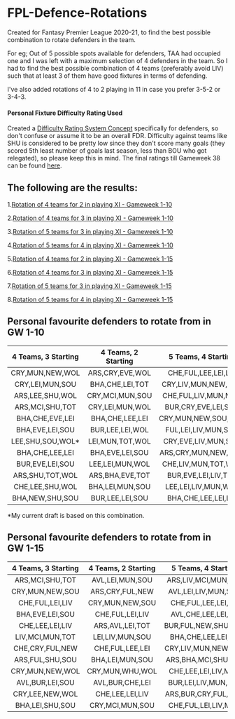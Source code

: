 # FPL-Defence-Rotations

Created for Fantasy Premier League 2020-21, to find the best possible combination to rotate defenders in the team.

For eg; Out of 5 possible spots available for defenders, TAA had occupied one and I was left with a maximum selection of 4 defenders in the team.
So I had to find the best possible combination of 4 teams (preferably avoid LIV) such that at least 3 of them have good fixtures in terms of defending.

I've also added rotations of 4 to 2 playing in 11 in case you prefer 3-5-2 or 3-4-3.



#### Personal Fixture Difficulty Rating Used

Created a [Difficulty Rating System Concept](https://github.com/priyanshux/FPL-Defence-Rotations/blob/master/FDR_Concept "FDR Concept for Defenders") specifically for defenders, so don't confuse or assume it to be an overall FDR. Difficulty against teams like SHU is considered to be pretty low since they don't score many goals (they scored 5th least number of goals last season, less than BOU who got relegated), so please keep this in mind. The final ratings till Gameweek 38 can be found [here](https://github.com/priyanshux/FPL-Defence-Rotations/blob/master/FPL_Defence_FDR.csv "Difficulty Ratings for Defenders").



## The following are the results:

1.[Rotation of 4 teams for 2 in playing XI - Gameweek 1-10](https://github.com/priyanshux/FPL-Defence-Rotations/blob/master/Results/GW10_4_2.csv)

2.[Rotation of 4 teams for 3 in playing XI - Gameweek 1-10](https://github.com/priyanshux/FPL-Defence-Rotations/blob/master/Results/GW10_4_3.csv)

3.[Rotation of 5 teams for 3 in playing XI - Gameweek 1-10](https://github.com/priyanshux/FPL-Defence-Rotations/blob/master/Results/GW10_5_3.csv)

4.[Rotation of 5 teams for 4 in playing XI - Gameweek 1-10](https://github.com/priyanshux/FPL-Defence-Rotations/blob/master/Results/GW10_5_4.csv)

5.[Rotation of 4 teams for 2 in playing XI - Gameweek 1-15](https://github.com/priyanshux/FPL-Defence-Rotations/blob/master/Results/GW15_4_2.csv)

6.[Rotation of 4 teams for 3 in playing XI - Gameweek 1-15](https://github.com/priyanshux/FPL-Defence-Rotations/blob/master/Results/GW15_4_3.csv)

7.[Rotation of 5 teams for 3 in playing XI - Gameweek 1-15](https://github.com/priyanshux/FPL-Defence-Rotations/blob/master/Results/GW15_5_3.csv)

8.[Rotation of 5 teams for 4 in playing XI - Gameweek 1-15](https://github.com/priyanshux/FPL-Defence-Rotations/blob/master/Results/GW15_5_4.csv)


## Personal favourite defenders to rotate from in GW 1-10

| 4 Teams, 3 Starting | 4 Teams, 2 Starting | 5 Teams, 4 Starting | 5 Teams, 3 Starting |
| :-----------------: | :-----------------: | :-----------------: | :-----------------: |
| CRY,MUN,NEW,WOL     | ARS,CRY,EVE,WOL     | CHE,FUL,LEE,LEI,LIV | BHA,CHE,EVE,LEI,TOT |
| CRY,LEI,MUN,SOU     | BHA,CHE,LEI,TOT     | CRY,LIV,MUN,NEW,SOU | CRY,MUN,SHU,SOU,WOL |
| ARS,LEE,SHU,WOL     | CRY,MCI,MUN,SOU     | CHE,FUL,LIV,MUN,NEW | CRY,EVE,LIV,MUN,TOT |
| ARS,MCI,SHU,TOT     | CRY,LEI,MUN,WOL     | BUR,CRY,EVE,LEI,SOU | AVL,BUR,LEI,LIV,TOT |
| BHA,CHE,EVE,LEI     | BHA,CHE,LEE,LEI     | CRY,MUN,NEW,SOU,WOL | AVL,BHA,CHE,LEI,MCI |
| BHA,EVE,LEI,SOU     | BUR,LEE,LEI,WOL     | FUL,LEI,LIV,MUN,SOU | CHE,CRY,MUN,SOU,WBA |
| LEE,SHU,SOU,WOL*    | LEI,MUN,TOT,WOL     | CRY,EVE,LIV,MUN,SOU | ARS,BHA,EVE,LEI,TOT |
| BHA,CHE,LEE,LEI     | BHA,EVE,LEI,SOU     | ARS,CRY,MUN,NEW,WOL | LIV,MUN,SHU,SOU,TOT |
| BUR,EVE,LEI,SOU     | LEE,LEI,MUN,WOL     | CHE,LIV,MUN,TOT,WBA | CRY,EVE,LIV,MUN,SOU |
| ARS,SHU,TOT,WOL     | ARS,BHA,EVE,TOT     | BUR,EVE,LEI,LIV,TOT | CHE,FUL,LEI,LIV,MUN |
| CHE,LEE,SHU,WOL     | BHA,LEI,MUN,SOU     | LEE,LEI,LIV,MUN,WOL | CRY,FUL,LIV,MUN,SOU |
| BHA,NEW,SHU,SOU     | BUR,LEE,LEI,SOU     | BHA,CHE,LEE,LEI,LIV | ARS,CHE,FUL,LEE,LEI |

*My current draft is based on this combination.

## Personal favourite defenders to rotate from in GW 1-15

| 4 Teams, 3 Starting | 4 Teams, 2 Starting | 5 Teams, 4 Starting | 5 Teams, 3 Starting |
| :-----------------: | :-----------------: | :-----------------: | :-----------------: |
| ARS,MCI,SHU,TOT     | AVL,LEI,MUN,SOU     | ARS,LIV,MCI,MUN,TOT | AVL,BHA,CHE,LEI,SOU |
| CRY,MUN,NEW,SOU     | ARS,CRY,FUL,NEW     | AVL,LEI,LIV,MUN,SOU | CHE,FUL,LEE,LEI,LIV |
| CHE,FUL,LEI,LIV     | CRY,MUN,NEW,SOU     | CHE,FUL,LEE,LEI,LIV | CRY,FUL,LEI,MUN,SOU |
| BHA,EVE,LEI,SOU     | CHE,FUL,LEI,LIV     | AVL,CHE,LEE,LEI,LIV | BHA,CHE,EVE,LEI,LIV |
| CHE,LEE,LEI,LIV     | ARS,AVL,LEI,TOT     | BUR,FUL,NEW,SHU,SOU | CHE,FUL,LEE,LIV,WBA |
| LIV,MCI,MUN,TOT     | LEI,LIV,MUN,SOU     | BHA,CHE,LEE,LEI,LIV | ARS,BHA,MCI,SHU,TOT |
| CHE,CRY,FUL,NEW     | CHE,FUL,LEE,LEI     | CRY,LIV,MUN,NEW,SOU | AVL,BHA,CHE,LEI,LIV |
| ARS,FUL,SHU,SOU     | BHA,LEI,MUN,SOU     | ARS,BHA,MCI,SHU,TOT | MCI,MUN,SHU,SOU,TOT |
| CRY,MUN,NEW,WOL     | CRY,MUN,WHU,WOL     | CHE,LEE,LEI,LIV,MUN | BUR,CHE,FUL,LEI,LIV |
| AVL,BUR,LEI,SOU     | AVL,BUR,CHE,LEI     | BUR,LEI,LIV,MUN,TOT | ARS,AVL,LEI,LIV,TOT |
| CRY,LEE,NEW,WOL     | CHE,LEE,LEI,LIV     | ARS,BUR,CRY,FUL,NEW | CHE,LEE,LIV,MUN,WBA |
| BHA,LEI,SHU,SOU     | CRY,MCI,MUN,SOU     | CHE,FUL,LEI,LIV,MUN | ARS,CRY,MCI,MUN,TOT |
